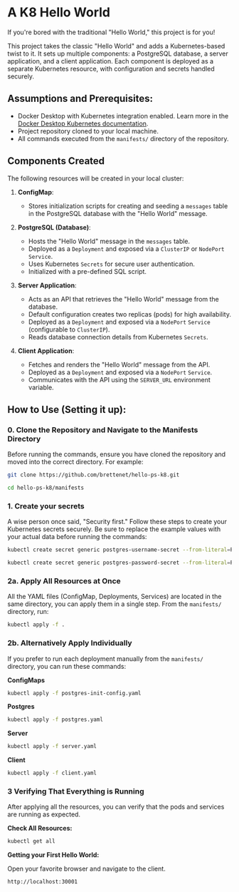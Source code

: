 # A K8 Hello World

If you're bored with the traditional "Hello World," this project is for you!

This project takes the classic "Hello World" and adds a Kubernetes-based twist to it. It sets up multiple components: a PostgreSQL database, a server application, and a client application. Each component is deployed as a separate Kubernetes resource, with configuration and secrets handled securely.

## Assumptions and Prerequisites:

- Docker Desktop with Kubernetes integration enabled. Learn more in the [Docker Desktop Kubernetes documentation](https://docs.docker.com/desktop/features/kubernetes/).
- Project repository cloned to your local machine.
- All commands executed from the `manifests/` directory of the repository.

## Components Created

The following resources will be created in your local cluster:

1. **ConfigMap**:  
   - Stores initialization scripts for creating and seeding a `messages` table in the PostgreSQL database with the "Hello World" message.

2. **PostgreSQL (Database)**:  
   - Hosts the "Hello World" message in the `messages` table.
   - Deployed as a `Deployment` and exposed via a `ClusterIP` or `NodePort` `Service`.
   - Uses Kubernetes `Secrets` for secure user authentication.
   - Initialized with a pre-defined SQL script.

3. **Server Application**:  
   - Acts as an API that retrieves the "Hello World" message from the database.
   - Default configuration creates two replicas (pods) for high availability.
   - Deployed as a `Deployment` and exposed via a `NodePort` `Service` (configurable to `ClusterIP`).
   - Reads database connection details from Kubernetes `Secrets`.

4. **Client Application**:  
   - Fetches and renders the "Hello World" message from the API.
   - Deployed as a `Deployment` and exposed via a `NodePort` `Service`.
   - Communicates with the API using the `SERVER_URL` environment variable.


## How to Use (Setting it up):

### 0. Clone the Repository and Navigate to the Manifests Directory

Before running the commands, ensure you have cloned the repository and moved into the correct directory. For example:

```bash
git clone https://github.com/brettenet/hello-ps-k8.git
```
```bash
cd hello-ps-k8/manifests
```

### 1. Create your secrets 
   A wise person once said, "Security first." Follow these steps to create your Kubernetes secrets securely. Be sure to replace the example values with your actual data before running the commands:
   
   ```bash
   kubectl create secret generic postgres-username-secret --from-literal=POSTGRES_USER=postgres
   ```

   ```bash
   kubectl create secret generic postgres-password-secret --from-literal=POSTGRES_PASSWORD=securepassword
   ```

### 2a. Apply All Resources at Once

All the YAML files (ConfigMap, Deployments, Services) are located in the same directory, you can apply them in a single step. From the `manifests/` directory, run:

```bash
kubectl apply -f .
```

### 2b. Alternatively Apply Individually

If you prefer to run each deployment manually from the `manifests/` directory, you can run these commands:

**ConfigMaps**
```bash
kubectl apply -f postgres-init-config.yaml
```

**Postgres**
```bash
kubectl apply -f postgres.yaml
```

**Server**
```bash
kubectl apply -f server.yaml
```

**Client**
```bash
kubectl apply -f client.yaml
```

### 3 Verifying That Everything is Running

After applying all the resources, you can verify that the pods and services are running as expected.

**Check All Resources:**
   ```bash
   kubectl get all
   ```

**Getting your First Hello World:**

Open your favorite browser and navigate to the client.
```bash
http://localhost:30001
```
